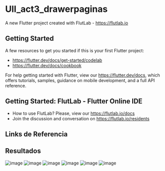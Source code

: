 # Ull_act3_drawerpaginas

A new Flutter project created with FlutLab - https://flutlab.io

## Getting Started

A few resources to get you started if this is your first Flutter project:

- https://flutter.dev/docs/get-started/codelab
- https://flutter.dev/docs/cookbook

For help getting started with Flutter, view our
https://flutter.dev/docs, which offers tutorials,
samples, guidance on mobile development, and a full API reference.

## Getting Started: FlutLab - Flutter Online IDE

- How to use FlutLab? Please, view our https://flutlab.io/docs
- Join the discussion and conversation on https://flutlab.io/residents

## Links de Referencia

## Resultados

![image](https://github.com/aecortega/Drawer_act3_0453/assets/143548446/efa5fc30-6677-4e90-9daa-d67d625faaf8)
![image](https://github.com/aecortega/Drawer_act3_0453/assets/143548446/19b3d14f-7205-46e7-ba06-9522aeaf6a57)
![image](https://github.com/aecortega/Drawer_act3_0453/assets/143548446/2260627c-33f9-429c-9192-190c8bcf5099)
![image](https://github.com/aecortega/Drawer_act3_0453/assets/143548446/f73c7af3-630a-4fc1-b226-24437c04e784)
![image](https://github.com/aecortega/Drawer_act3_0453/assets/143548446/3d2d62a8-c5c8-445e-973b-89ae9f8fe53a)
![image](https://github.com/aecortega/Drawer_act3_0453/assets/143548446/a75edaac-c686-4200-8b4b-6b0edbd45623)


